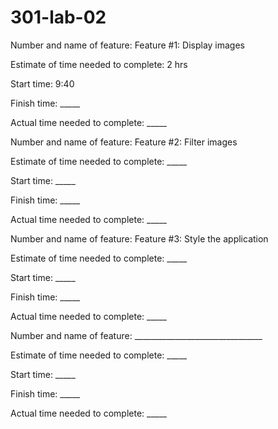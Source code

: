 # 301-lab-02

Number and name of feature: Feature #1: Display images

Estimate of time needed to complete: 2 hrs

Start time: 9:40

Finish time: _____

Actual time needed to complete: _____


Number and name of feature: Feature #2: Filter images

Estimate of time needed to complete: _____

Start time: _____

Finish time: _____

Actual time needed to complete: _____


Number and name of feature: Feature #3: Style the application

Estimate of time needed to complete: _____

Start time: _____

Finish time: _____

Actual time needed to complete: _____


Number and name of feature: ________________________________

Estimate of time needed to complete: _____

Start time: _____

Finish time: _____

Actual time needed to complete: _____